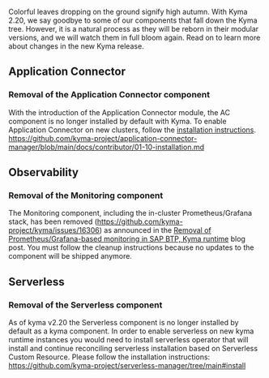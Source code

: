 Colorful leaves dropping on the ground signify high autumn. With Kyma 2.20, we say goodbye to some of our components that fall down the Kyma tree. However, it is a natural process as they will be reborn in their modular versions, and we will watch them in full bloom again. Read on to learn more about changes in the new Kyma release.

## Application Connector

### Removal of the Application Connector component
With the introduction of the Application Connector module, the AC component is no longer installed by default with Kyma.
To enable Application Connector on new clusters, follow the [installation instructions](https://github.com/kyma-project/application-connector-manager/blob/main/docs/contributor/01-10-installation.md).
https://github.com/kyma-project/application-connector-manager/blob/main/docs/contributor/01-10-installation.md
 
## Observability

### Removal of the Monitoring component
The Monitoring component, including the in-cluster Prometheus/Grafana stack, has been removed (https://github.com/kyma-project/kyma/issues/16306) as announced in the [Removal of Prometheus/Grafana-based monitoring in SAP BTP, Kyma runtime](https://blogs.sap.com/2023/09/07/removal-of-prometheus-grafana-based-monitoring-in-sap-btp-kyma-runtime) blog post. You must follow the cleanup instructions because no updates to the component will be shipped anymore.

## Serverless

### Removal of the Serverless component
As of kyma v2.20 the Serverless component is no longer installed by default as a kyma component.
In order to enable serverless on new kyma runtime instances you would need to install serverless operator that will install and continue reconciling serverless installation based on Serverless Custom Resource.
Please follow the installation instructions:
https://github.com/kyma-project/serverless-manager/tree/main#install   
